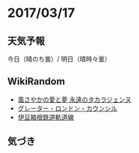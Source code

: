 # 2017/03/17

## 天気予報

今日（晴のち曇）/ 明日（晴時々曇）

## WikiRandom

* [風さやかの愛と夢 永遠のタカラジェンヌ](https://ja.wikipedia.org/wiki/%E9%A2%A8%E3%81%95%E3%82%84%E3%81%8B%E3%81%AE%E6%84%9B%E3%81%A8%E5%A4%A2_%E6%B0%B8%E9%81%A0%E3%81%AE%E3%82%BF%E3%82%AB%E3%83%A9%E3%82%B8%E3%82%A7%E3%83%B3%E3%83%8C)
* [グレーター・ロンドン・カウンシル](https://ja.wikipedia.org/wiki/%E3%82%B0%E3%83%AC%E3%83%BC%E3%82%BF%E3%83%BC%E3%83%BB%E3%83%AD%E3%83%B3%E3%83%89%E3%83%B3%E3%83%BB%E3%82%AB%E3%82%A6%E3%83%B3%E3%82%B7%E3%83%AB)
* [伊豆箱根鉄道軌道線](https://ja.wikipedia.org/wiki/%E4%BC%8A%E8%B1%86%E7%AE%B1%E6%A0%B9%E9%89%84%E9%81%93%E8%BB%8C%E9%81%93%E7%B7%9A)

## 気づき

